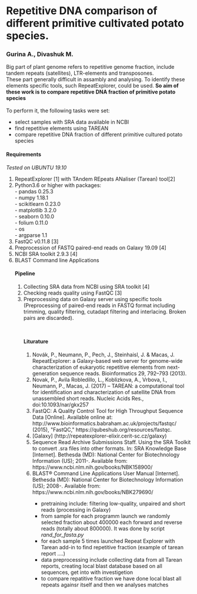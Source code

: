 # Repetitive DNA comparison of different primitive cultivated potato species. 
### Gurina A., Divashuk M.

Big part of plant genome refers to repetitive genome fraction, include tandem repeats (satellites), LTR-elements and transposones. <br>
These part generally difficult in assambly and analysing. To identify these elements specific tools, such RepeatExplorer, could be used.
__So aim of these work is to compare repetitive DNA fraction of primitive potato species__
<br> <br>
To perform it, the following tasks were set:
- select samples with SRA data available in NCBI
- find repetitive elements using TAREAN
- compare repetitive DNA fraction of different primitive cultured potato species




#### __Requirements__
*Tested on UBUNTU 19.10*
<ol>
    <li> RepeatExplorer [1] with TAndem REpeats ANaliser (Tarean) tool[2]
    <li> Python3.6 or higher with packages:</li>
    - pandas 0.25.3<br>
    - numpy 1.18.1<br>
    - scikitlearn 0.23.0 <br>
    - matplotlib 3.2.0<br>
    - seaborn 0.10.0<br>
    - folium 0.11.0<br>
    - os <br>
    - argparse 1.1<br>
    <li> FastQC v0.11.8 [3] </li>
    <li> Preprocession of FASTQ paired-end reads on Galaxy 19.09 [4] </li>
    <li> NCBI SRA toolkit 2.9.3 [4] </li>
    <li> BLAST Command line Applications </li> 

#### __Pipeline__
<ol>
    <li> Collecting SRA data from NCBI using SRA toolkit [4] </li>
    <li> Checking reads quality using FastQC [3] </li>
    <li> Preprocessing data on Galaxy server using specific tools (Preprocessing of paired-end reads in FASTQ format including trimming, quality filtering, cutadapt filtering and interlacing. Broken pairs are discarded).  


```python

```


```python

```

#### Liturature
<ol>
    <li>Novák, P., Neumann, P., Pech, J., Steinhaisl, J. & Macas, J. RepeatExplorer: a Galaxy-based web server for genome-wide characterization of eukaryotic repetitive elements from next-generation sequence reads. Bioinformatics 29, 792–793 (2013).</li>
    <li>Novak, P., Avila Robledillo, L., Koblizkova, A., Vrbova, I., Neumann, P., Macas, J. (2017) – TAREAN: a computational tool for identification and characterization of satellite DNA from unassembled short reads. Nucleic Acids Res., doi:10.1093/nar/gkx257</li>
    <li> FastQC: A Quality Control Tool for High Throughput Sequence Data [Online]. Available online at: http://www.bioinformatics.babraham.ac.uk/projects/fastqc/ (2015), "FastQC," https://qubeshub.org/resources/fastqc.</li>
    <li> [Galaxy] (http://repeatexplorer-elixir.cerit-sc.cz/galaxy) </li>
    <li> Sequence Read Archive Submissions Staff. Using the SRA Toolkit to convert .sra files into other formats. In: SRA Knowledge Base [Internet]. Bethesda (MD): National Center for Biotechnology Information (US); 2011-. Available from: https://www.ncbi.nlm.nih.gov/books/NBK158900/ </li>
    <li> BLAST® Command Line Applications User Manual [Internet]. Bethesda (MD): National Center for Biotechnology Information (US); 2008-. Available from: https://www.ncbi.nlm.nih.gov/books/NBK279690/ </li>

- pretraining include: filtering low-quality, unpaired and short reads (processing in Galaxy)
- from sample for each programm launch we randomly selected fraction about 400000 each forward and reverse reads (totally about 800000). It was done by script *rand_for_fasta.py*
- for each sample 5 times launched Repeat Explorer with Tarean add-in to find repetitive fraction (example of tarean report ....)
- data preprocessing include collecting data from all Tarean reports, creating local blast database based on all sequences, get into with investigetion
- to compare repatitive fraction we have done local blast all repeats againsr itself and then we analyses matches
